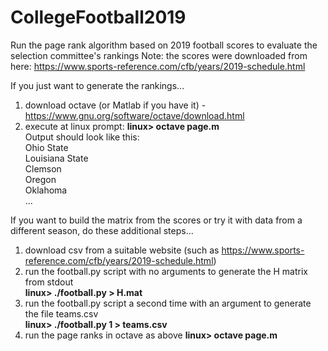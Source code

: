 # CollegeFootball2019
Run the page rank algorithm based on 2019 football scores to evaluate the selection committee's rankings
Note: the scores were downloaded from here: https://www.sports-reference.com/cfb/years/2019-schedule.html

If you just want to generate the rankings...<br>
  1. download octave (or Matlab if you have it) - https://www.gnu.org/software/octave/download.html <br>
  2. execute at linux prompt: <b> linux> octave page.m </b><br>
  Output should look like this:<br>
  Ohio State<BR>
  Louisiana State<BR>
  Clemson<BR>
  Oregon<BR>
  Oklahoma<BR>
  ...

If you want to build the matrix from the scores or try it with data from a different season, do these additional steps...<br>
  1. download csv from a suitable website (such as https://www.sports-reference.com/cfb/years/2019-schedule.html) <br>
  2. run the football.py script with no arguments to generate the H matrix from stdout<br>
    <b> linux> ./football.py > H.mat </b>
  3. run the football.py script a second time with an argument to generate the file teams.csv<br>
    <b> linux> ./football.py 1 > teams.csv </b>
  4. run the page ranks in octave as above
    <b> linux> octave page.m </b><br> 
